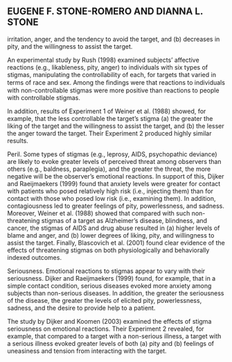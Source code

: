 ## EUGENE F. STONE-ROMERO AND DIANNA L. STONE

irritation, anger, and the tendency to avoid the target, and (b) decreases in pity, and the willingness to assist the target.

An experimental study by Rush (1998) examined subjects’ affective reactions (e.g., likableness, pity, anger) to individuals with six types of stigmas, manipulating the controllability of each, for targets that varied in terms of race and sex. Among the ﬁndings were that reactions to individuals with non-controllable stigmas were more positive than reactions to people with controllable stigmas.

In addition, results of Experiment 1 of Weiner et al. (1988) showed, for example, that the less controllable the target’s stigma (a) the greater the liking of the target and the willingness to assist the target, and (b) the lesser the anger toward the target. Their Experiment 2 produced highly similar results.

Peril. Some types of stigmas (e.g., leprosy, AIDS, psychopathic deviance) are likely to evoke greater levels of perceived threat among observers than others (e.g., baldness, paraplegia), and the greater the threat, the more negative will be the observer’s emotional reactions. In support of this, Dijker and Raeijmaekers (1999) found that anxiety levels were greater for contact with patients who posed relatively high risk (i.e., injecting them) than for contact with those who posed low risk (i.e., examining them). In addition, contagiousness led to greater feelings of pity, powerlessness, and sadness. Moreover, Weiner et al. (1988) showed that compared with such non- threatening stigmas of a target as Alzheimer’s disease, blindness, and cancer, the stigmas of AIDS and drug abuse resulted in (a) higher levels of blame and anger, and (b) lower degrees of liking, pity, and willingness to assist the target. Finally, Blascovich et al. (2001) found clear evidence of the effects of threatening stigmas on both physiologically and behaviorally indexed outcomes.

Seriousness. Emotional reactions to stigmas appear to vary with their seriousness. Dijker and Raeijmaekers (1999) found, for example, that in a simple contact condition, serious diseases evoked more anxiety among subjects than non-serious diseases. In addition, the greater the seriousness of the disease, the greater the levels of elicited pity, powerlessness, sadness, and the desire to provide help to a patient.

The study by Dijker and Koomen (2003) examined the effects of stigma seriousness on emotional reactions. Their Experiment 2 revealed, for example, that compared to a target with a non-serious illness, a target with a serious illness evoked greater levels of both (a) pity and (b) feelings of uneasiness and tension from interacting with the target.